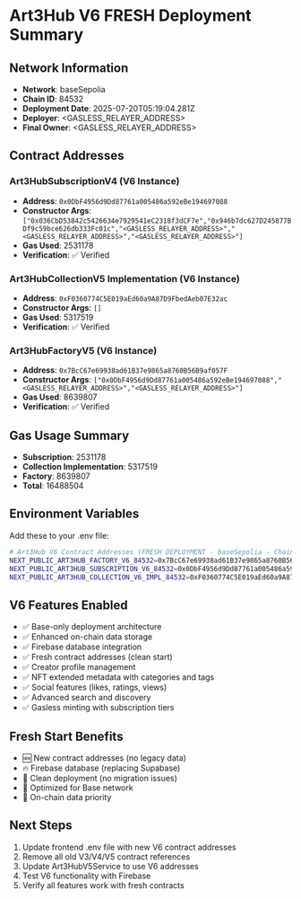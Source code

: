 
# Art3Hub V6 FRESH Deployment Summary

## Network Information
- **Network**: baseSepolia
- **Chain ID**: 84532
- **Deployment Date**: 2025-07-20T05:19:04.281Z
- **Deployer**: <GASLESS_RELAYER_ADDRESS>
- **Final Owner**: <GASLESS_RELAYER_ADDRESS>

## Contract Addresses

### Art3HubSubscriptionV4 (V6 Instance)
- **Address**: `0x0DbF4956d9Dd87761a005486a592eBe194697088`
- **Constructor Args**: `["0x036CbD53842c5426634e7929541eC2318f3dCF7e","0x946b7dc627D245877BDf9c59bce626db333Fc01c","<GASLESS_RELAYER_ADDRESS>","<GASLESS_RELAYER_ADDRESS>","<GASLESS_RELAYER_ADDRESS>"]`
- **Gas Used**: 2531178
- **Verification**: ✅ Verified

### Art3HubCollectionV5 Implementation (V6 Instance)
- **Address**: `0xF0360774C5E019aEd60a9A87D9FbedAeb07E32ac`
- **Constructor Args**: `[]`
- **Gas Used**: 5317519
- **Verification**: ✅ Verified

### Art3HubFactoryV5 (V6 Instance)
- **Address**: `0x7BcC67e69938ad61B37e9865a8760B56B9af057F`
- **Constructor Args**: `["0x0DbF4956d9Dd87761a005486a592eBe194697088","<GASLESS_RELAYER_ADDRESS>","<GASLESS_RELAYER_ADDRESS>"]`
- **Gas Used**: 8639807
- **Verification**: ✅ Verified

## Gas Usage Summary
- **Subscription**: 2531178
- **Collection Implementation**: 5317519
- **Factory**: 8639807
- **Total**: 16488504

## Environment Variables

Add these to your .env file:

```bash
# Art3Hub V6 Contract Addresses (FRESH DEPLOYMENT - baseSepolia - Chain ID: 84532)
NEXT_PUBLIC_ART3HUB_FACTORY_V6_84532=0x7BcC67e69938ad61B37e9865a8760B56B9af057F
NEXT_PUBLIC_ART3HUB_SUBSCRIPTION_V6_84532=0x0DbF4956d9Dd87761a005486a592eBe194697088
NEXT_PUBLIC_ART3HUB_COLLECTION_V6_IMPL_84532=0xF0360774C5E019aEd60a9A87D9FbedAeb07E32ac
```

## V6 Features Enabled
- ✅ Base-only deployment architecture
- ✅ Enhanced on-chain data storage
- ✅ Firebase database integration
- ✅ Fresh contract addresses (clean start)
- ✅ Creator profile management
- ✅ NFT extended metadata with categories and tags
- ✅ Social features (likes, ratings, views)
- ✅ Advanced search and discovery
- ✅ Gasless minting with subscription tiers

## Fresh Start Benefits
- 🆕 New contract addresses (no legacy data)
- 🔥 Firebase database (replacing Supabase)
- 🧹 Clean deployment (no migration issues)
- 🚀 Optimized for Base network
- 💾 On-chain data priority

## Next Steps
1. Update frontend .env file with new V6 contract addresses
2. Remove all old V3/V4/V5 contract references
3. Update Art3HubV5Service to use V6 addresses
4. Test V6 functionality with Firebase
5. Verify all features work with fresh contracts
